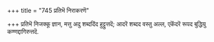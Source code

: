 +++
title = "745 प्रतिभॆ निराकरणॆ"

+++
प्रतिभॆ निजक्कू ज्ञान, मत्तु अदु शब्ददिंद हुट्टुत्तदॆ; आदरॆ शब्दद वस्तु अल्ल, एकॆंदरॆ रूपद बुद्धियु कण्णद्दागिरुत्तदॆ.

